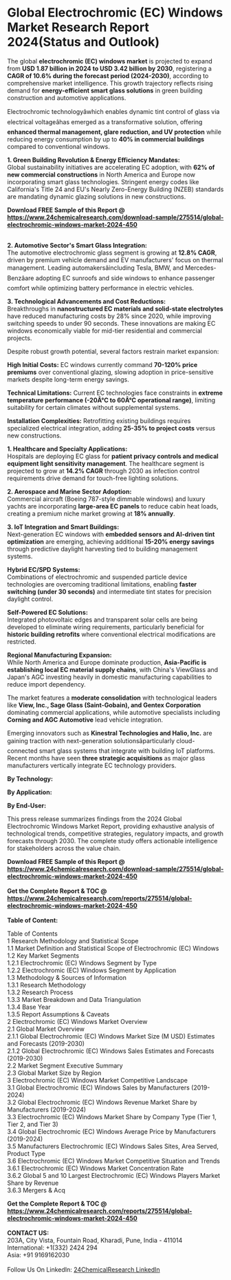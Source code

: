 <h1>Global Electrochromic (EC) Windows Market Research Report 2024(Status and Outlook)</h1><p>The global <strong>electrochromic (EC) windows market</strong> is projected to expand from <strong>USD 1.87 billion in 2024 to USD 3.42 billion by 2030</strong>, registering a <strong>CAGR of 10.6% during the forecast period (2024-2030)</strong>, according to comprehensive market intelligence. This growth trajectory reflects rising demand for <strong>energy-efficient smart glass solutions</strong> in green building construction and automotive applications.</p><p>Electrochromic technologyâwhich enables dynamic tint control of glass via electrical voltageâhas emerged as a transformative solution, offering <strong>enhanced thermal management, glare reduction, and UV protection</strong> while reducing energy consumption by up to <strong>40% in commercial buildings</strong> compared to conventional windows.</p><p><strong>1. Green Building Revolution &amp; Energy Efficiency Mandates:</strong><br>
Global sustainability initiatives are accelerating EC adoption, with <strong>62% of new commercial constructions</strong> in North America and Europe now incorporating smart glass technologies. Stringent energy codes like California's Title 24 and EU's Nearly Zero-Energy Building (NZEB) standards are mandating dynamic glazing solutions in new constructions.</p><div><b>Download FREE Sample of this Report @ 
            <a href="https://www.24chemicalresearch.com/download-sample/275514/global-electrochromic-windows-market-2024-450">
            https://www.24chemicalresearch.com/download-sample/275514/global-electrochromic-windows-market-2024-450</a></b></div><br><p><strong>2. Automotive Sector's Smart Glass Integration:</strong><br>
The automotive electrochromic glass segment is growing at <strong>12.8% CAGR</strong>, driven by premium vehicle demand and EV manufacturers' focus on thermal management. Leading automakersâincluding Tesla, BMW, and Mercedes-Benzâare adopting EC sunroofs and side windows to enhance passenger comfort while optimizing battery performance in electric vehicles.</p><p><strong>3. Technological Advancements and Cost Reductions:</strong><br>
Breakthroughs in <strong>nanostructured EC materials and solid-state electrolytes</strong> have reduced manufacturing costs by 28% since 2020, while improving switching speeds to under 90 seconds. These innovations are making EC windows economically viable for mid-tier residential and commercial projects.</p><p>Despite robust growth potential, several factors restrain market expansion:</p><p><strong>High Initial Costs:</strong> EC windows currently command <strong>70-120% price premiums</strong> over conventional glazing, slowing adoption in price-sensitive markets despite long-term energy savings.</p><p><strong>Technical Limitations:</strong> Current EC technologies face constraints in <strong>extreme temperature performance (-20Â°C to 60Â°C operational range)</strong>, limiting suitability for certain climates without supplemental systems.</p><p><strong>Installation Complexities:</strong> Retrofitting existing buildings requires specialized electrical integration, adding <strong>25-35% to project costs</strong> versus new constructions.</p><p><strong>1. Healthcare and Specialty Applications:</strong><br>
Hospitals are deploying EC glass for <strong>patient privacy controls and medical equipment light sensitivity management</strong>. The healthcare segment is projected to grow at <strong>14.2% CAGR</strong> through 2030 as infection control requirements drive demand for touch-free lighting solutions.</p><p><strong>2. Aerospace and Marine Sector Adoption:</strong><br>
Commercial aircraft (Boeing 787-style dimmable windows) and luxury yachts are incorporating <strong>large-area EC panels</strong> to reduce cabin heat loads, creating a premium niche market growing at <strong>18% annually</strong>.</p><p><strong>3. IoT Integration and Smart Buildings:</strong><br>
Next-generation EC windows with <strong>embedded sensors and AI-driven tint optimization</strong> are emerging, achieving additional <strong>15-20% energy savings</strong> through predictive daylight harvesting tied to building management systems.</p><p><strong>Hybrid EC/SPD Systems:</strong><br>
    Combinations of electrochromic and suspended particle device technologies are overcoming traditional limitations, enabling <strong>faster switching (under 30 seconds)</strong> and intermediate tint states for precision daylight control.</p><p><strong>Self-Powered EC Solutions:</strong><br>
    Integrated photovoltaic edges and transparent solar cells are being developed to eliminate wiring requirements, particularly beneficial for <strong>historic building retrofits</strong> where conventional electrical modifications are restricted.</p><p><strong>Regional Manufacturing Expansion:</strong><br>
    While North America and Europe dominate production, <strong>Asia-Pacific is establishing local EC material supply chains</strong>, with China's ViewGlass and Japan's AGC investing heavily in domestic manufacturing capabilities to reduce import dependency.</p><p>The market features a <strong>moderate consolidation</strong> with technological leaders like <strong>View, Inc., Sage Glass (Saint-Gobain), and Gentex Corporation</strong> dominating commercial applications, while automotive specialists including <strong>Corning and AGC Automotive</strong> lead vehicle integration.</p><p>Emerging innovators such as <strong>Kinestral Technologies and Halio, Inc.</strong> are gaining traction with next-generation solutionsâparticularly cloud-connected smart glass systems that integrate with building IoT platforms. Recent months have seen <strong>three strategic acquisitions</strong> as major glass manufacturers vertically integrate EC technology providers.</p><p><strong>By Technology:</strong></p><p><strong>By Application:</strong></p><p><strong>By End-User:</strong></p><p>This press release summarizes findings from the 2024 Global Electrochromic Windows Market Report, providing exhaustive analysis of technological trends, competitive strategies, regulatory impacts, and growth forecasts through 2030. The complete study offers actionable intelligence for stakeholders across the value chain.</p><div><b>Download FREE Sample of this Report @ 
            <a href="https://www.24chemicalresearch.com/download-sample/275514/global-electrochromic-windows-market-2024-450">
            https://www.24chemicalresearch.com/download-sample/275514/global-electrochromic-windows-market-2024-450</a></b></div><br><div><b>Get the Complete Report & TOC @ 
            <a href="https://www.24chemicalresearch.com/reports/275514/global-electrochromic-windows-market-2024-450">
            https://www.24chemicalresearch.com/reports/275514/global-electrochromic-windows-market-2024-450</a></b></div><br>
            <b>Table of Content:</b><p>Table of Contents<br />
1 Research Methodology and Statistical Scope<br />
1.1 Market Definition and Statistical Scope of Electrochromic (EC) Windows<br />
1.2 Key Market Segments<br />
1.2.1 Electrochromic (EC) Windows Segment by Type<br />
1.2.2 Electrochromic (EC) Windows Segment by Application<br />
1.3 Methodology & Sources of Information<br />
1.3.1 Research Methodology<br />
1.3.2 Research Process<br />
1.3.3 Market Breakdown and Data Triangulation<br />
1.3.4 Base Year<br />
1.3.5 Report Assumptions & Caveats<br />
2 Electrochromic (EC) Windows Market Overview<br />
2.1 Global Market Overview<br />
2.1.1 Global Electrochromic (EC) Windows Market Size (M USD) Estimates and Forecasts (2019-2030)<br />
2.1.2 Global Electrochromic (EC) Windows Sales Estimates and Forecasts (2019-2030)<br />
2.2 Market Segment Executive Summary<br />
2.3 Global Market Size by Region<br />
3 Electrochromic (EC) Windows Market Competitive Landscape<br />
3.1 Global Electrochromic (EC) Windows Sales by Manufacturers (2019-2024)<br />
3.2 Global Electrochromic (EC) Windows Revenue Market Share by Manufacturers (2019-2024)<br />
3.3 Electrochromic (EC) Windows Market Share by Company Type (Tier 1, Tier 2, and Tier 3)<br />
3.4 Global Electrochromic (EC) Windows Average Price by Manufacturers (2019-2024)<br />
3.5 Manufacturers Electrochromic (EC) Windows Sales Sites, Area Served, Product Type<br />
3.6 Electrochromic (EC) Windows Market Competitive Situation and Trends<br />
3.6.1 Electrochromic (EC) Windows Market Concentration Rate<br />
3.6.2 Global 5 and 10 Largest Electrochromic (EC) Windows Players Market Share by Revenue<br />
3.6.3 Mergers & Acq</p><div><b>Get the Complete Report & TOC @ 
            <a href="https://www.24chemicalresearch.com/reports/275514/global-electrochromic-windows-market-2024-450">
            https://www.24chemicalresearch.com/reports/275514/global-electrochromic-windows-market-2024-450</a></b></div><br><b>CONTACT US:</b><br>
            203A, City Vista, Fountain Road, Kharadi, Pune, India - 411014<br>
            International: +1(332) 2424 294<br>
            Asia: +91 9169162030 <br><br>
            Follow Us On LinkedIn: <a href="https://www.linkedin.com/company/24chemicalresearch/">24ChemicalResearch LinkedIn</a>